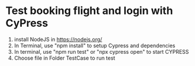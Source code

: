# Test booking flight and login with CyPress
1. install NodeJS in https://nodejs.org/
2. In Terminal, use "npm install" to setup Cypress and dependencies
3. In terminal, use "npm run test" or "npx cypress open" to start CYPRESS
4. Choose file in Folder TestCase to run test

